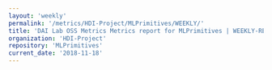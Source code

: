 ```yaml
---
layout: 'weekly'
permalink: '/metrics/HDI-Project/MLPrimitives/WEEKLY/'
title: 'DAI Lab OSS Metrics Metrics report for MLPrimitives | WEEKLY-REPORT-2018-11-18'
organization: 'HDI-Project'
repository: 'MLPrimitives'
current_date: '2018-11-18'
---
```

